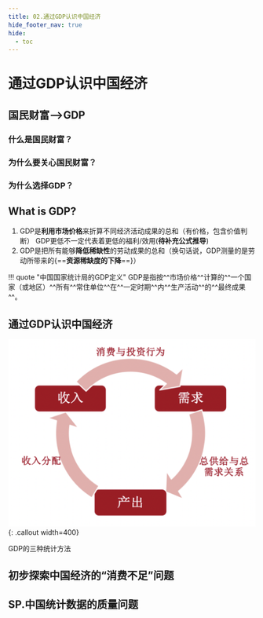```yaml
---
title: 02.通过GDP认识中国经济
hide_footer_nav: true
hide:
  - toc
---
```

# 通过GDP认识中国经济

## 国民财富-->GDP

### 什么是国民财富？

### 为什么要关心国民财富？

### 为什么选择GDP？

## What is GDP?

1. GDP是**利用市场价格**来折算不同经济活动成果的总和（有价格，包含价值判断）
   GDP更低不一定代表着更低的福利/效用(**待补充公式推导**)
2. GDP是把所有能够**降低稀缺性**的劳动成果的总和（换句话说，GDP测量的是劳动所带来的{==**资源稀缺度的下降**==}）

!!! quote "中国国家统计局的GDP定义"
    GDP是指按^^市场价格^^计算的^^一个国家（或地区）^^所有^^常住单位^^在^^一定时期^^内^^生产活动^^的^^最终成果^^。

## 通过GDP认识中国经济

![economic cycle](./image/ch02-210112-131715.png){: .callout width=400}

GDP的三种统计方法

## 初步探索中国经济的“消费不足”问题

## SP.中国统计数据的质量问题